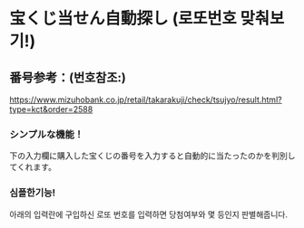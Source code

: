 # 宝くじ当せん自動探し (로또번호 맞춰보기!)

## 番号参考：(번호참조:)

https://www.mizuhobank.co.jp/retail/takarakuji/check/tsujyo/result.html?type=kct&order=2588


### シンプルな機能！
下の入力欄に購入した宝くじの番号を入力すると自動的に当たったのかを判別してくれます。

### 심플한기능!
아래의 입력란에 구입하신 로또 번호를 입력하면 당첨여부와 몇 등인지 판별해줍니다.
